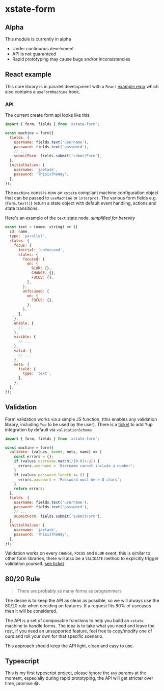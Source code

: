 # xstate-form

## Alpha

This module is currently in alpha

- Under continuous develoment
- API is not guaranteed
- Rapid prototyping may cause bugs and/or inconsistencies

## React example

This core library is in parallel development with a `React` [example repo](https://github.com/jaetask/example-forms) which also contains a `useFormMachine` hook.

### API

The current create form api looks like this

```js
import { form, fields } from 'xstate-form';

const machine = form({
  fields: {
    username: fields.text('username'),
    password: fields.text('password'),
    // ...
    submitForm: fields.submit('submitForm'),
  },
  initialValues: {
    username: 'jaetask',
    password: 'ThisIsTheWay',
  },
});
```

The `machine` const is now an `xstate` compliant machine configuration object that can be passed to `useMachine` or `interpret`. The various form fields e.g. (`form.text()`) return a state object with default event handling, actions and state transitions.

Here's an example of the `text` state node.
_simplified for berevity_

```js
const text = (name: string) => ({
  id: name,
  type: 'parallel',
  states: {
    focus: {
      initial: 'unfocused',
      states: {
        focused: {
          on: {
            BLUR: {},
            CHANGE: {},
            FOCUS: {},
          },
        },
        unfocused: {
          on: {
            FOCUS: {},
          },
        },
      },
    },
    enable: {
      // ...
    },
    visible: {
      // ...
    },
    valid: {
      // ...
    },
    meta: {
      field: {
        type: 'text',
      },
    },
  },
});
```

## Validation

Form validation works via a simple JS function, (this enables any validation library, including `Yup` to be used by the user). There is a [ticket](https://github.com/jaetask/xstate-form/projects/1#card-52968847) to add Yup integration by default via `validationSchema`

```js
import { form, fields } from 'xstate-form';

const machine = form({
  validate: (values, event, meta, name) => {
    const errors = {};
    if (values.username.match(/[0-9]+/g)) {
      errors.username = 'Username cannot include a number';
    }
    if (values.password.length <= 8) {
      errors.password = 'Password must be > 8 chars';
    }
    return errors;
  },
  fields: {
    username: fields.text('username'),
    password: fields.text('password'),
    // ...
    submitForm: fields.submit('submitForm'),
  },
  initialValues: {
    username: 'jaetask',
    password: 'ThisIsTheWay',
  },
});
```

Validation works on every `CHANGE`, `FOCUS` and `BLUR` event, this is similar to other form libraries, there will also be a `VALIDATE` method to explicitly trigger validation yourself. [see ticket](https://github.com/jaetask/xstate-form/projects/1#card-52969369)

## 80/20 Rule

> There are probably as many forms as programmers

The desire is to keep the API as clean as possible, so we will always use the 80/20 rule when deciding on features. If a request fits 80% of usecases then it will be considered.

The API is a set of composable functions to help you build an `xstate` machine to handle forms. The idea is to take what you need and leave the rest, if you need an unsupported feature, feel free to copy/modify one of ours and roll your own for that specific scenario.

This approach should keep the API light, clean and easy to use.

## Typescript

This is my first typescript project, please ignore the `any` params at the moment, especially during rapid prototyping, the API will get stricter over time, promise 😂.
